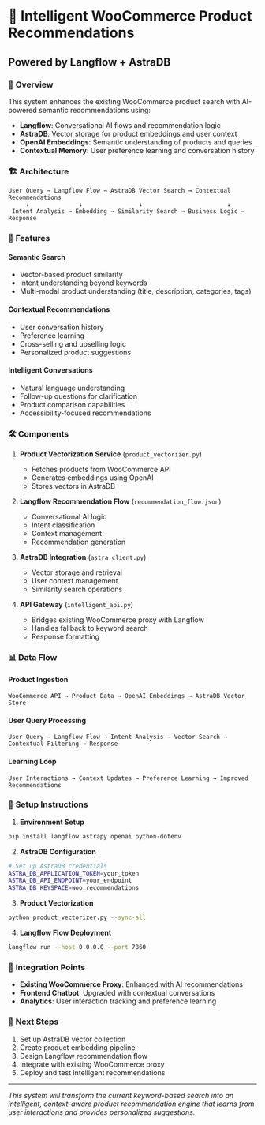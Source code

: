 # 🤖 Intelligent WooCommerce Product Recommendations
## Powered by Langflow + AstraDB

### 🎯 **Overview**
This system enhances the existing WooCommerce product search with AI-powered semantic recommendations using:
- **Langflow**: Conversational AI flows and recommendation logic
- **AstraDB**: Vector storage for product embeddings and user context
- **OpenAI Embeddings**: Semantic understanding of products and queries
- **Contextual Memory**: User preference learning and conversation history

### 🏗️ **Architecture**

```
User Query → Langflow Flow → AstraDB Vector Search → Contextual Recommendations
     ↓              ↓                ↓                        ↓
 Intent Analysis → Embedding → Similarity Search → Business Logic → Response
```

### 🚀 **Features**

#### **Semantic Search**
- Vector-based product similarity
- Intent understanding beyond keywords
- Multi-modal product understanding (title, description, categories, tags)

#### **Contextual Recommendations**
- User conversation history
- Preference learning
- Cross-selling and upselling logic
- Personalized product suggestions

#### **Intelligent Conversations**
- Natural language understanding
- Follow-up questions for clarification
- Product comparison capabilities
- Accessibility-focused recommendations

### 🛠️ **Components**

1. **Product Vectorization Service** (`product_vectorizer.py`)
   - Fetches products from WooCommerce API
   - Generates embeddings using OpenAI
   - Stores vectors in AstraDB

2. **Langflow Recommendation Flow** (`recommendation_flow.json`)
   - Conversational AI logic
   - Intent classification
   - Context management
   - Recommendation generation

3. **AstraDB Integration** (`astra_client.py`)
   - Vector storage and retrieval
   - User context management
   - Similarity search operations

4. **API Gateway** (`intelligent_api.py`)
   - Bridges existing WooCommerce proxy with Langflow
   - Handles fallback to keyword search
   - Response formatting

### 📊 **Data Flow**

#### **Product Ingestion**
```
WooCommerce API → Product Data → OpenAI Embeddings → AstraDB Vector Store
```

#### **User Query Processing**
```
User Query → Langflow Flow → Intent Analysis → Vector Search → Contextual Filtering → Response
```

#### **Learning Loop**
```
User Interactions → Context Updates → Preference Learning → Improved Recommendations
```

### 🔧 **Setup Instructions**

1. **Environment Setup**
```bash
pip install langflow astrapy openai python-dotenv
```

2. **AstraDB Configuration**
```bash
# Set up AstraDB credentials
ASTRA_DB_APPLICATION_TOKEN=your_token
ASTRA_DB_API_ENDPOINT=your_endpoint
ASTRA_DB_KEYSPACE=woo_recommendations
```

3. **Product Vectorization**
```bash
python product_vectorizer.py --sync-all
```

4. **Langflow Flow Deployment**
```bash
langflow run --host 0.0.0.0 --port 7860
```

### 🎯 **Integration Points**

- **Existing WooCommerce Proxy**: Enhanced with AI recommendations
- **Frontend Chatbot**: Upgraded with contextual conversations
- **Analytics**: User interaction tracking and preference learning

### 🚀 **Next Steps**

1. Set up AstraDB vector collection
2. Create product embedding pipeline
3. Design Langflow recommendation flow
4. Integrate with existing WooCommerce proxy
5. Deploy and test intelligent recommendations

---

*This system will transform the current keyword-based search into an intelligent, context-aware product recommendation engine that learns from user interactions and provides personalized suggestions.*
